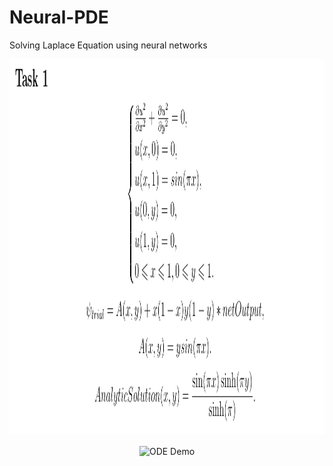 # Neural-PDE
Solving Laplace Equation using neural networks
<p align="center">
<img align="middle" src="./assets/Task1_g.png" alt="ODE Demo" width="800" height="600" />
</p>
<p align="center">
<img align="middle" src="./assets/Task1.gif" alt="ODE Demo" width="800" height="600" />
</p>
